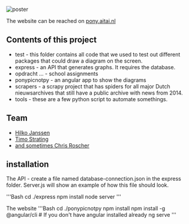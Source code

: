 ![poster](https://i.imgur.com/51ke1mo.png)

The website can be reached on [pony.aitai.nl](http://pony.aitai.nl)

## Contents of this project
* test - this folder contains all code that we used to test out different packages that could draw a diagram on the screen.
* express - an API that generates graphs. It requires the database.
* opdracht ... - school assignments
* ponypicnotpy - an angular app to show the diagrams
* scrapers - a scrapy project that has spiders for all major Dutch nieuwsarchives that still have a public archive with news from 2014.
* tools - these are a few python script to automate somethings.

## Team
* [Hilko Janssen](https://github.com/hilkojj)
* [Timo Strating](https://github.com/timostrating) 
* [and sometimes Chris Roscher](https://github.com/aitai)

## installation

The API - create a file named database-connection.json in the express folder. Server.js will show an example of how this file should look.

'''Bash
cd ./express
npm install
node server
'''

The website
'''Bash
cd ./ponypicnotpy
npm install
npm install -g @angular/cli # If you don't have angular installed already
ng serve
'''
